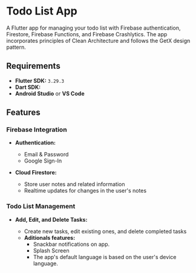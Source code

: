 # Todo List App

A Flutter app for managing your todo list with Firebase authentication, Firestore, Firebase Functions, and Firebase Crashlytics. The app incorporates principles of Clean Architecture and follows the GetX design pattern.

## Requirements

- **Flutter SDK:** `3.29.3`
- **Dart SDK:**
- **Android Studio** or **VS Code**

## Features

### Firebase Integration

- **Authentication:**

  - Email & Password
  - Google Sign-In

- **Cloud Firestore:**

  - Store user notes and related information
  - Realtime updates for changes in the user's notes

<!-- - **Firebase Functions:**

  - Add, edit, delete, and read notes using Firebase.
  - Translate user notes in real-time using the Google Cloud Translate API on Node.js -->

### Todo List Management

- **Add, Edit, and Delete Tasks:**

  - Create new tasks, edit existing ones, and delete completed tasks
  <!--

- **Real-time Updates:**

  - See changes in your todo list in real-time as they occur -->

<!-- - **Language Translation:**

  - Translate task titles and descriptions from English to Spanish or Spanish to English using Google Cloud Translate API -->

- **Aditionals features:**
  - Snackbar notifications on app.
  - Splash Screen
  - The app's default language is based on the user's device language.

<!-- ## Screenshots

- **Splash Screen:**
  ![Screenshot 1](assets/screenshots/0.png)
- **Log in & a Sign up:**
  ![Screenshot 2](assets/screenshots/1.png)
- **Google auth:**
  ![Screenshot 3](assets/screenshots/2.png)
- **Drawer:**
  ![Screenshot 4](assets/screenshots/3.png)
- **Add note & Edit note:**
  ![Screenshot 5](assets/screenshots/4.png)
- **Translation feature (if the user wants to translate it):**
  ![Screenshot 6](assets/screenshots/5.png)
- **List of notes:**
  ![Screenshot 7](assets/screenshots/6.png) -->
